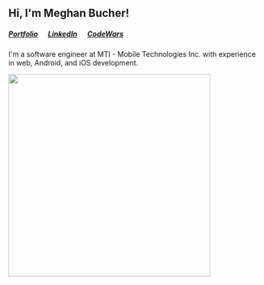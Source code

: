 ## Hi, I'm Meghan Bucher!

##### <a href="https://meghanbucher.work" target="_blank">Portfolio</a>&nbsp;&nbsp;&nbsp;&nbsp;&nbsp;&nbsp;<a href="https://linkedin.com/in/meghanbucher" target="_blank">LinkedIn</a>&nbsp;&nbsp;&nbsp;&nbsp;&nbsp;&nbsp;<a href="https://www.codewars.com/users/megbuch" target="_blank">CodeWars</a>

I'm a software engineer at MTI - Mobile Technologies Inc. with experience in web, Android, and iOS development.
 
<img width="400px" src="https://github-readme-stats.vercel.app/api?username=megbuch&show_icons=true&theme=transparent">

